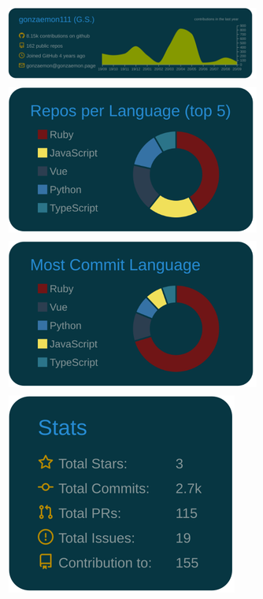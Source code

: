 [![](https://raw.githubusercontent.com/gonzaemon111/gonzaemon111/master/profile-summary-card-output/solarized_dark/0-profile-details.svg)](https://github.com/vn7n24fzkq/github-profile-summary-cards)

[![](https://raw.githubusercontent.com/gonzaemon111/gonzaemon111/master/profile-summary-card-output/solarized_dark/1-repos-per-language.svg)](https://github.com/vn7n24fzkq/github-profile-summary-cards)

[![](https://raw.githubusercontent.com/gonzaemon111/gonzaemon111/master/profile-summary-card-output/solarized_dark/2-most-commit-language.svg)](https://github.com/vn7n24fzkq/github-profile-summary-cards)

[![](https://raw.githubusercontent.com/gonzaemon111/gonzaemon111/master/profile-summary-card-output/solarized_dark/3-stats.svg)](https://github.com/vn7n24fzkq/github-profile-summary-cards)
